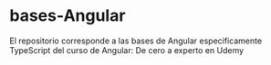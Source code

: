 # bases-Angular
El repositorio corresponde a las bases de Angular especificamente TypeScript del curso de Angular: De cero a experto en Udemy
